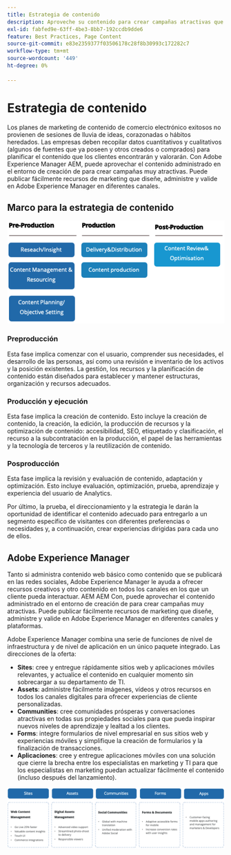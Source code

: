 ```yaml
---
title: Estrategia de contenido
description: Aproveche su contenido para crear campañas atractivas que involucren a sus clientes.
exl-id: fabfed9e-63ff-4be3-8bb7-192ccdb9dde6
feature: Best Practices, Page Content
source-git-commit: e83e2359377f03506178c28f8b30993c172282c7
workflow-type: tm+mt
source-wordcount: '449'
ht-degree: 0%

---
```


# Estrategia de contenido

Los planes de marketing de contenido de comercio electrónico exitosos no provienen de sesiones de lluvia de ideas, corazonadas o hábitos heredados. Las empresas deben recopilar datos cuantitativos y cualitativos (algunos de fuentes que ya poseen y otros creados o comprados) para planificar el contenido que los clientes encontrarán y valorarán. Con Adobe Experience Manager AEM, puede aprovechar el contenido administrado en el entorno de creación de para crear campañas muy atractivas. Puede publicar fácilmente recursos de marketing que diseñe, administre y valide en Adobe Experience Manager en diferentes canales.

## Marco para la estrategia de contenido

![Diagrama del marco de estrategia de contenido](../../assets/playbooks/content-strategy-framework.png)

### Preproducción

Esta fase implica comenzar con el usuario, comprender sus necesidades, el desarrollo de las personas, así como una revisión e inventario de los activos y la posición existentes. La gestión, los recursos y la planificación de contenido están diseñados para establecer y mantener estructuras, organización y recursos adecuados.

### Producción y ejecución

Esta fase implica la creación de contenido. Esto incluye la creación de contenido, la creación, la edición, la producción de recursos y la optimización de contenido: accesibilidad, SEO, etiquetado y clasificación, el recurso a la subcontratación en la producción, el papel de las herramientas y la tecnología de terceros y la reutilización de contenido.

### Posproducción

Esta fase implica la revisión y evaluación de contenido, adaptación y optimización. Esto incluye evaluación, optimización, prueba, aprendizaje y experiencia del usuario de Analytics.

Por último, la prueba, el direccionamiento y la estrategia le darán la oportunidad de identificar el contenido adecuado para entregarlo a un segmento específico de visitantes con diferentes preferencias o necesidades y, a continuación, crear experiencias dirigidas para cada uno de ellos.

## Adobe Experience Manager

Tanto si administra contenido web básico como contenido que se publicará en las redes sociales, Adobe Experience Manager le ayuda a ofrecer recursos creativos y otro contenido en todos los canales en los que un cliente pueda interactuar. AEM AEM Con, puede aprovechar el contenido administrado en el entorno de creación de para crear campañas muy atractivas. Puede publicar fácilmente recursos de marketing que diseñe, administre y valide en Adobe Experience Manager en diferentes canales y plataformas.

Adobe Experience Manager combina una serie de funciones de nivel de infraestructura y de nivel de aplicación en un único paquete integrado. Las direcciones de la oferta:

- **Sites**: cree y entregue rápidamente sitios web y aplicaciones móviles relevantes, y actualice el contenido en cualquier momento sin sobrecargar a su departamento de TI.
- **Assets**: administre fácilmente imágenes, vídeos y otros recursos en todos los canales digitales para ofrecer experiencias de cliente personalizadas.
- **Communities**: cree comunidades prósperas y conversaciones atractivas en todas sus propiedades sociales para que pueda inspirar nuevos niveles de aprendizaje y lealtad a los clientes.
- **Forms**: integre formularios de nivel empresarial en sus sitios web y experiencias móviles y simplifique la creación de formularios y la finalización de transacciones.
- **Aplicaciones**: cree y entregue aplicaciones móviles con una solución que cierre la brecha entre los especialistas en marketing y TI para que los especialistas en marketing puedan actualizar fácilmente el contenido (incluso después del lanzamiento).

![Diagrama del marco de estrategia de contenido](../../assets/playbooks/content-strategy-framework2.png)
